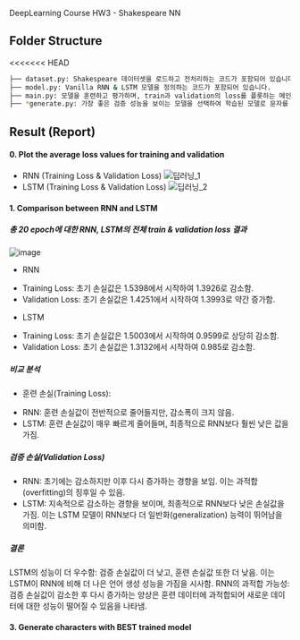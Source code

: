DeepLearning Course HW3 - Shakespeare NN

## Folder Structure
<<<<<<< HEAD
```bash
├── dataset.py: Shakespeare 데이터셋을 로드하고 전처리하는 코드가 포함되어 있습니다.
├── model.py: Vanilla RNN & LSTM 모델을 정의하는 코드가 포함되어 있습니다.
├── main.py: 모델을 훈련하고 평가하며, train과 validation의 loss를 플롯하는 메인 코드가 포함되어 있습니다.
├── *generate.py: 가장 좋은 검증 성능을 보이는 모델을 선택하여 학습된 모델로 문자를 생성합니다. 
```

## Result (Report)
#### 0. Plot the average loss values for training and validation
- RNN (Training Loss & Validation Loss)
![딥러닝_1](https://github.com/YewonMin/DeepLearning_Character-Level-Language-Models/assets/108216502/d6b40541-402a-4c7e-9f41-e7857b6f1e5a)
- LSTM (Training Loss & Validation Loss)
![딥러닝_2](https://github.com/YewonMin/DeepLearning_Character-Level-Language-Models/assets/108216502/a0285c33-2c69-452a-84bd-91b8a70b7935)


#### 1. Comparison between RNN and LSTM
##### 총 20 epoch에 대한 RNN, LSTM의 전체 train & validation loss 결과
![image](https://github.com/YewonMin/DeepLearning_Character-Level-Language-Models/assets/108216502/cedb433e-5d30-4b83-b62a-bd0a1142a8b2)
* RNN
- Training Loss: 초기 손실값은 1.5398에서 시작하여 1.3926로 감소함.
- Validation Loss: 초기 손실값은 1.4251에서 시작하여 1.3993로 약간 증가함.
* LSTM
- Training Loss: 초기 손실값은 1.5003에서 시작하여 0.9599로 상당히 감소함.
- Validation Loss: 초기 손실값은 1.3132에서 시작하여 0.985로 감소함.

##### 비교 분석
* 훈련 손실(Training Loss):
- RNN: 훈련 손실값이 전반적으로 줄어들지만, 감소폭이 크지 않음.
- LSTM: 훈련 손실값이 매우 빠르게 줄어들며, 최종적으로 RNN보다 훨씬 낮은 값을 가짐.

##### 검증 손실(Validation Loss)
- RNN: 초기에는 감소하지만 이후 다시 증가하는 경향을 보임. 이는 과적합(overfitting)의 징후일 수 있음.
- LSTM: 지속적으로 감소하는 경향을 보이며, 최종적으로 RNN보다 낮은 손실값을 가짐. 이는 LSTM 모델이 RNN보다 더 일반화(generalization) 능력이 뛰어남을 의미함.

##### 결론
LSTM의 성능이 더 우수함: 검증 손실값이 더 낮고, 훈련 손실값 또한 더 낮음. 이는 LSTM이 RNN에 비해 더 나은 언어 생성 성능을 가짐을 시사함.
RNN의 과적합 가능성: 검증 손실값이 감소한 후 다시 증가하는 양상은 훈련 데이터에 과적합되어 새로운 데이터에 대한 성능이 떨어질 수 있음을 나타냄.

#### 3. Generate characters with BEST trained model

